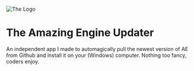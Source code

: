 ![The Logo](https://user-images.githubusercontent.com/78555659/235371908-8510fa1f-aa10-4668-b62a-4d1632ded756.gif)

# The Amazing Engine Updater

An independent app I made to automagically pull the newest version of AE from Github and install it on your (Windows) computer.
Nothing too fancy, coders enjoy.
